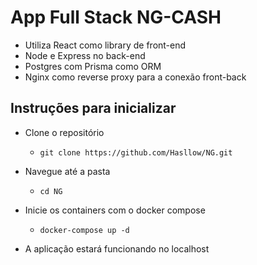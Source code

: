 # App Full Stack NG-CASH

- Utiliza React como library de front-end
- Node e Express no back-end
- Postgres com Prisma como ORM
- Nginx como reverse proxy para a conexão front-back

## Instruções para inicializar

- Clone o repositório

  -     git clone https://github.com/Hasllow/NG.git

- Navegue até a pasta

  -     cd NG

- Inicie os containers com o docker compose

  -     docker-compose up -d

- A aplicação estará funcionando no localhost
